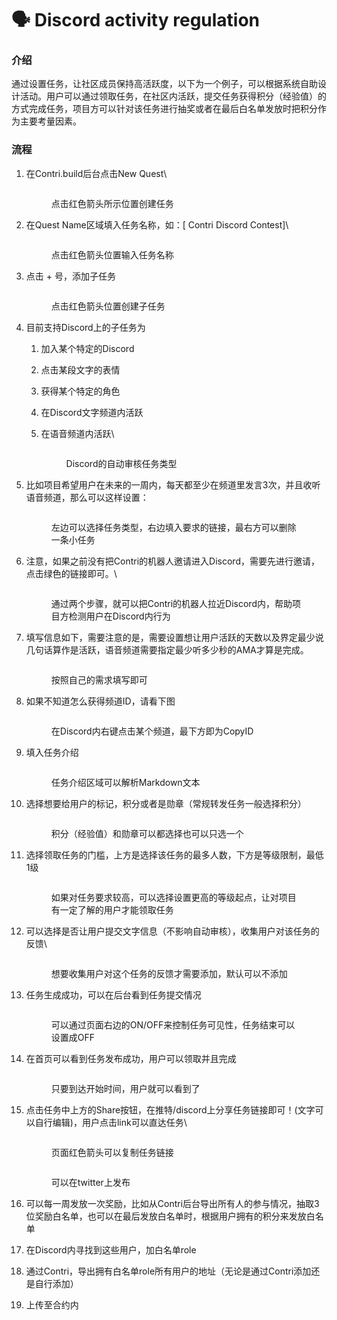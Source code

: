 # 🗣 Discord activity regulation

### 介绍

通过设置任务，让社区成员保持高活跃度，以下为一个例子，可以根据系统自助设计活动。用户可以通过领取任务，在社区内活跃，提交任务获得积分（经验值）的方式完成任务，项目方可以针对该任务进行抽奖或者在最后白名单发放时把积分作为主要考量因素。

### 流程

1.  在Contri.build后台点击New Quest\


    <figure><img src="../.gitbook/assets/image (15).png" alt=""><figcaption><p>点击红色箭头所示位置创建任务</p></figcaption></figure>
2.  在Quest Name区域填入任务名称，如：\[ Contri Discord Contest]\


    <figure><img src="../.gitbook/assets/image (39).png" alt=""><figcaption><p>点击红色箭头位置输入任务名称</p></figcaption></figure>
3.  点击 + 号，添加子任务

    <figure><img src="../.gitbook/assets/image (52).png" alt=""><figcaption><p>点击红色箭头位置创建子任务</p></figcaption></figure>
4. 目前支持Discord上的子任务为
   1. 加入某个特定的Discord
   2. 点击某段文字的表情
   3. 获得某个特定的角色
   4. 在Discord文字频道内活跃
   5.  在语音频道内活跃\


       <figure><img src="../.gitbook/assets/image (18).png" alt=""><figcaption><p>Discord的自动审核任务类型</p></figcaption></figure>
5.  比如项目希望用户在未来的一周内，每天都至少在频道里发言3次，并且收听语音频道，那么可以这样设置：

    <figure><img src="../.gitbook/assets/image (30).png" alt=""><figcaption><p>左边可以选择任务类型，右边填入要求的链接，最右方可以删除一条小任务</p></figcaption></figure>
6.  注意，如果之前没有把Contri的机器人邀请进入Discord，需要先进行邀请，点击绿色的链接即可。\


    <figure><img src="../.gitbook/assets/image (6).png" alt=""><figcaption><p>通过两个步骤，就可以把Contri的机器人拉近Discord内，帮助项目方检测用户在Discord内行为</p></figcaption></figure>
7.  填写信息如下，需要注意的是，需要设置想让用户活跃的天数以及界定最少说几句话算作是活跃，语音频道需要指定最少听多少秒的AMA才算是完成。

    <figure><img src="../.gitbook/assets/image (38).png" alt=""><figcaption><p>按照自己的需求填写即可</p></figcaption></figure>
8.  如果不知道怎么获得频道ID，请看下图

    <figure><img src="../.gitbook/assets/image (63).png" alt=""><figcaption><p>在Discord内右键点击某个频道，最下方即为CopyID</p></figcaption></figure>
9.  填入任务介绍

    <figure><img src="../.gitbook/assets/image (37).png" alt=""><figcaption><p>任务介绍区域可以解析Markdown文本</p></figcaption></figure>
10. 选择想要给用户的标记，积分或者是勋章（常规转发任务一般选择积分）

    <figure><img src="../.gitbook/assets/image (57).png" alt=""><figcaption><p>积分（经验值）和勋章可以都选择也可以只选一个</p></figcaption></figure>
11. 选择领取任务的门槛，上方是选择该任务的最多人数，下方是等级限制，最低1级

    <figure><img src="../.gitbook/assets/image (71).png" alt=""><figcaption><p>如果对任务要求较高，可以选择设置更高的等级起点，让对项目有一定了解的用户才能领取任务</p></figcaption></figure>
12. 可以选择是否让用户提交文字信息（不影响自动审核），收集用户对该任务的反馈\


    <figure><img src="../.gitbook/assets/image (56).png" alt=""><figcaption><p>想要收集用户对这个任务的反馈才需要添加，默认可以不添加</p></figcaption></figure>
13. 任务生成成功，可以在后台看到任务提交情况

    <figure><img src="../.gitbook/assets/image (4).png" alt=""><figcaption><p>可以通过页面右边的ON/OFF来控制任务可见性，任务结束可以设置成OFF</p></figcaption></figure>
14. 在首页可以看到任务发布成功，用户可以领取并且完成

    <figure><img src="../.gitbook/assets/image (22).png" alt=""><figcaption><p> 只要到达开始时间，用户就可以看到了</p></figcaption></figure>
15. 点击任务中上方的Share按钮，在推特/discord上分享任务链接即可！(文字可以自行编辑)，用户点击link可以直达任务\


    <figure><img src="../.gitbook/assets/image (64).png" alt=""><figcaption><p>页面红色箭头可以复制任务链接</p></figcaption></figure>

    <figure><img src="../.gitbook/assets/image (35).png" alt=""><figcaption><p>可以在twitter上发布</p></figcaption></figure>
16. 可以每一周发放一次奖励，比如从Contri后台导出所有人的参与情况，抽取3位奖励白名单，也可以在最后发放白名单时，根据用户拥有的积分来发放白名单
17. 在Discord内寻找到这些用户，加白名单role
18. 通过Contri，导出拥有白名单role所有用户的地址（无论是通过Contri添加还是自行添加）
19. 上传至合约内
